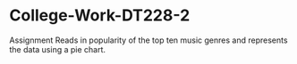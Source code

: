 # College-Work-DT228-2
Assignment 
Reads in popularity of the top ten music genres and represents the data using a pie chart.
